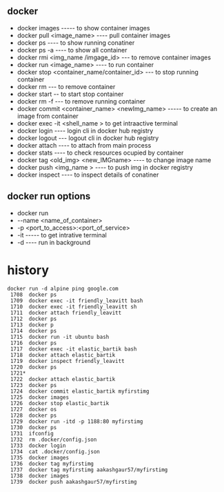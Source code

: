 ## docker 
 +  docker images ----- to show container images
 +  docker pull <image_name>  ----  pull container images
 +  docker ps ----   to show running conatiner 
 +  docker ps -a ---- to show all container 
 +  docker rmi <img_name /imgage_id> --- to remove container images
 +  docker run <image_name> ----  to run container
 +  docker stop <container_name/container_id>  --- to stop running container
 +  docker rm <container name>  ---  to remove container 
 + docker start <container name >  -- to start stop container
 + docker rm -f <container name >  --- to remove running container 
 +  docker commit <container_name>  <newImg_name>    -----  to create an image from container
 + docker exec -it <container name > <shell_name >  to get intraactive terminal
 + docker login ---- login cli in docker hub registry
 + docker logout --- logout cli in docker hub registry
 + docker attach <container name >  ---- to attach from main process
 + docker stats <container name >  ----  to check resources ocupied by container 
 + docker tag <old_img>  <new_IMGname>  ---- to change image name 
 + docker push <img_name >  ---- to push img in docker registry
 + docker inspect <container name > ---- to inspect details of conatiner
 ## docker run options 
 + docker run 
 + --name <name_of_container>  
 + -p <port_to_access>:<port_of_service> 
 + -it -----  to get intrative terminal
 + -d ---- run in background
 
# history
```
docker run -d alpine ping google.com
 1708  docker ps
 1709  docker exec -it friendly_leavitt bash
 1710  docker exec -it friendly_leavitt sh
 1711  docker attach friendly_leavitt 
 1712  docker ps
 1713  docker p
 1714  docker ps
 1715  docker run -it ubuntu bash
 1716  docker ps
 1717  docker exec -it elastic_bartik bash
 1718  docker attach elastic_bartik 
 1719  docker inspect friendly_leavitt 
 1720  docker ps
 1721* 
 1722  docker attach elastic_bartik 
 1723  docker ps
 1724  docker commit elastic_bartik myfirstimg
 1725  docker images 
 1726  docker stop elastic_bartik 
 1727  docker os
 1728  docker ps
 1729  docker run -itd -p 1188:80 myfirstimg
 1730  docker ps
 1731  ifconfig 
 1732  rm .docker/config.json 
 1733  docker login
 1734  cat .docker/config.json 
 1735  docker images
 1736  docker tag myfirstimg
 1737  docker tag myfirstimg aakashgaur57/myfirstimg
 1738  docker images 
 1739  docker push aakashgaur57/myfirstimg
```

